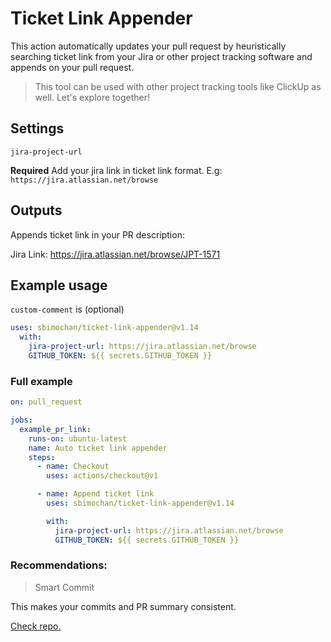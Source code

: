 # Ticket Link Appender

This action automatically updates your pull request by heuristically searching ticket link from your Jira or other project tracking software and appends on your pull request.

> This tool can be used with other project tracking tools like ClickUp as well. Let's explore together!

## Settings

`jira-project-url`

**Required** Add your jira link in ticket link format.
E.g:
`https://jira.atlassian.net/browse`

## Outputs

Appends ticket link in your PR description:

Jira Link: https://jira.atlassian.net/browse/JPT-1571

## Example usage

`custom-comment` is (optional)

```yaml
uses: sbimochan/ticket-link-appender@v1.14
  with:
    jira-project-url: https://jira.atlassian.net/browse
    GITHUB_TOKEN: ${{ secrets.GITHUB_TOKEN }}
```

### Full example

```yaml
on: pull_request

jobs:
  example_pr_link:
    runs-on: ubuntu-latest
    name: Auto ticket link appender
    steps:
      - name: Checkout
        uses: actions/checkout@v1

      - name: Append ticket link
        uses: sbimochan/ticket-link-appender@v1.14

        with:
          jira-project-url: https://jira.atlassian.net/browse
          GITHUB_TOKEN: ${{ secrets.GITHUB_TOKEN }}
```

### Recommendations:

> Smart Commit

This makes your commits and PR summary consistent.

<a href="https://github.com/sbimochan/smart-commit" target="_blank">Check repo.</a>

